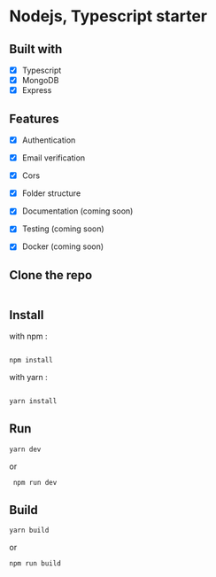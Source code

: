 # Nodejs, Typescript starter

## Built with

- [x] Typescript
- [X] MongoDB
- [x] Express

## Features

- [x] Authentication
- [x] Email verification
- [X] Cors
- [X] Folder structure
- [X] Documentation (coming soon)
- [X] Testing (coming soon)
- [X] Docker (coming soon)


## Clone the repo

```bash
```

## Install

with npm :

```bash

npm install

```

with yarn :

```bash

yarn install

```

## Run

```bash
yarn dev
```

or

```bash
 npm run dev
```

## Build

```bash
yarn build
```

or
```bash
npm run build
```

